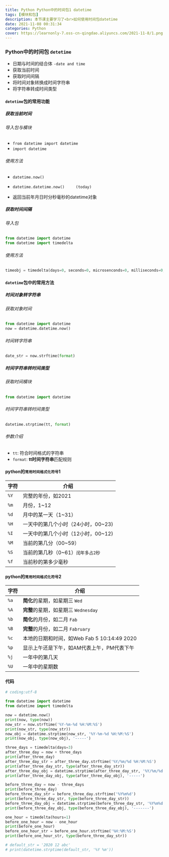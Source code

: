 ```yaml
---
title: Python Python中的时间包1 datetime
tags: [模块和包]
description: 本节课主要学习了<br>如何使用时间包datetime
date: 2021-11-08 00:31:34
categories: Python
cover: https://learnonly-7.oss-cn-qingdao.aliyuncs.com/2021-11-8/1.png
---
```


### Python中的时间包 `detetime`

- 日期与时间的结合体 `-date and time`
- 获取当前时间
- 获取时间间隔
- 将时间对象转换成时间字符串
- 将字符串转成时间类型

#### `detetime`包的常用功能

##### 获取当前时间

###### 导入包与模块

- `from datetime import datetime`
- `import datetime`

###### 使用方法

- `datetime.now()`
- `datetime.datetime.now()     (today)`

- 返回当前年月日时分秒毫秒的datetime对象

##### 获取时间间隔

###### 导入包

```python
from datetime import datetime
from datetime import timedelta
```

###### 使用方法

```python
timeobj = timedelta(days=0, seconds=0, microsenconds=0, milliseconds=0, minutes=0, hours=0, week=0)
```

#### `datetime`包中的常用方法

##### 时间对象转字符串

###### 获取对象时间

```python
from datetime import datetime
now = datetime.datetime.now()
```

###### 时间转字符串

```python
date_str = now.strftime(format)
```

##### 时间字符串转时间类型

###### 获取时间模块

```python
from datetime import datetime
```

###### 时间字符串转时间类型

```python
datetime.strptime(tt, format)
```

###### 参数介绍

- `tt`: 符合时间格式的字符串
- `format`:  **tt时间字符串**匹配规则

#### python的`常用时间格式化符号`1

| 字符 | 介绍                               |
| ---- | ---------------------------------- |
| `%Y` | 完整的年份，如2021                 |
| `%m` | 月份，1~12                         |
| `%d` | 月中的某一天（1~31）               |
| `%H` | 一天中的第几个小时（24小时，00~23) |
| `%I` | 一天中的第几个小时（12小时，00~12) |
| `%M` | 当前的第几分（00~59）              |
| `%S` | 当前的第几秒（0~61）`闰年多占2秒`  |
| `%f` | 当前秒的第多少毫秒                 |

#### python的`常用时间格式化符号`2

| 字符 | 介绍                                        |
| ---- | ------------------------------------------- |
| `%a` | **简化**的星期，如星期三 `Wed`              |
| `%A` | **完整**的星期，如星期三 `Wednesday`        |
| `%b` | **简化**的月份，如二月 `Fab`                |
| `%B` | **完整**的月份，如二月 `Fabruary`           |
| `%c` | 本地的日期和时间，如Web Fab 5 10:14:49 2020 |
| `%p` | 显示上午还是下午，如AM代表上午，PM代表下午  |
| `%j` | 一年中的第几天                              |
| `%U` | 一年中的星期数                              |

#### 代码

```python
# coding:utf-8

from datetime import datetime
from datetime import timedelta

now = datetime.now()
print(now, type(now))
now_str = now.strftime('%Y-%m-%d %H:%M:%S')
print(now_str, type(now_str))
now_obj = datetime.strptime(now_str, '%Y-%m-%d %H:%M:%S')
print(now_obj, type(now_obj), '-----')

three_days = timedelta(days=3)
after_three_day = now + three_days
print(after_three_day)
after_three_day_str = after_three_day.strftime('%Y/%m/%d %H:%M:%S')
print(after_three_day_str, type(after_three_day_str))
after_three_day_obj = datetime.strptime(after_three_day_str, '%Y/%m/%d %H:%M:%S')
print(after_three_day_obj, type(after_three_day_obj), '-----')

before_three_day = now - three_days
print(before_three_day)
before_three_day_str = before_three_day.strftime('%Y%m%d')
print(before_three_day_str, type(before_three_day_str))
before_three_day_obj = datetime.strptime(before_three_day_str, '%Y%m%d')
print(before_three_day_obj, type(before_three_day_obj), '-------')

one_hour = timedelta(hours=1)
before_one_hour = now - one_hour
print(before_one_hour)
before_one_hour_str = before_one_hour.strftime('%H:%M:%S')
print(before_one_hour_str, type(before_three_day_str))

# default_str = '2020 12 abc'
# print(datetime.strptime(default_str, '%Y %m'))
```


